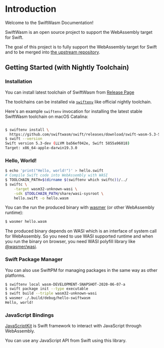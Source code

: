# Introduction

Welcome to the SwiftWasm Documentation!

SwiftWasm is an open source project to support the WebAssembly target for Swift.

The goal of this project is to fully support the WebAssembly target for Swift and to be merged into 
[the upstream repository](https://github.com/apple/swift).

## Getting Started (with Nightly Toolchain)

### Installation

You can install latest toolchain of SwiftWasm from [Release Page](https://github.com/swiftwasm/swift/releases)

The toolchains can be installed via [`swiftenv`](https://github.com/kylef/swiftenv) like official nightly toolchain.

Here's an example `swiftenv` invocation for installing the latest stable SwiftWasm toolchain on macOS Catalina:
```sh

$ swiftenv install \
  https://github.com/swiftwasm/swift/releases/download/swift-wasm-5.3-SNAPSHOT-2020-08-15-a/swift-wasm-5.3-SNAPSHOT-2020-08-15-a-osx.tar.gz
$ swift --version
Swift version 5.3-dev (LLVM ba56ef042e, Swift 5855a96018)
Target: x86_64-apple-darwin19.3.0
```

### Hello, World!

```sh
$ echo 'print("Hello, world!")' > hello.swift
# Compile Swift code into WebAssembly with WASI
$ TOOLCHAIN_PATH=$(dirname $(swiftenv which swiftc))/../
$ swiftc \
    -target wasm32-unknown-wasi \
    -sdk $TOOLCHAIN_PATH/share/wasi-sysroot \
    hello.swift -o hello.wasm
```

You can the run the produced binary with [wasmer](https://wasmer.io/) (or other WebAssembly runtime):

```sh
$ wasmer hello.wasm
```

The produced binary depends on WASI which is an interface of system call for WebAssembly.
So you need to use WASI supported runtime and when you run the binary on browser, you need WASI polyfill library like [@wasmer/wasi](https://github.com/wasmerio/wasmer-js/tree/master/packages/wasi).

### Swift Package Manager

You can also use SwiftPM for managing packages in the same way as other platforms.

```sh
$ swiftenv local wasm-DEVELOPMENT-SNAPSHOT-2020-06-07-a
$ swift package init --type executable
$ swift build --triple wasm32-unknown-wasi
$ wasmer ./.build/debug/hello-swiftwasm
Hello, world!
```

### JavaScript Bindings

[JavaScriptKit](https://github.com/kateinoigakukun/JavaScriptKit) is Swift framework to interact with JavaScript through WebAssembly.

You can use any JavaScript API from Swift using this library.
